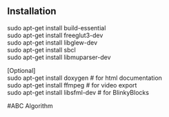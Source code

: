 ## Installation  
sudo apt-get install build-essential  
sudo apt-get install freeglut3-dev  
sudo apt-get install libglew-dev  
sudo apt-get install sbcl  
sudo apt-get install libmuparser-dev  

[Optional]  
sudo apt-get install doxygen # for html documentation  
sudo apt-get install ffmpeg # for video export  
sudo apt-get install libsfml-dev # for BlinkyBlocks  



#ABC Algorithm
